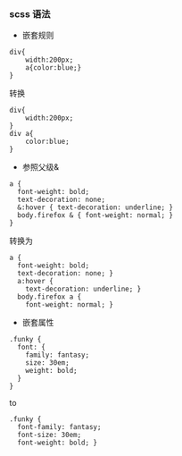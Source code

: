 ### scss 语法
- 嵌套规则
```
div{
    width:200px;
    a{color:blue;}
}
```
转换
```
div{
    width:200px;
}
div a{
    color:blue;
}
```

- 参照父级&
```
a {
  font-weight: bold;
  text-decoration: none;
  &:hover { text-decoration: underline; }
  body.firefox & { font-weight: normal; }
}
```
转换为
```
a {
  font-weight: bold;
  text-decoration: none; }
  a:hover {
    text-decoration: underline; }
  body.firefox a {
    font-weight: normal; }
```
- 嵌套属性
```
.funky {
  font: {
    family: fantasy;
    size: 30em;
    weight: bold;
  }
}
```
to 
```
.funky {
  font-family: fantasy;
  font-size: 30em;
  font-weight: bold; }
```
